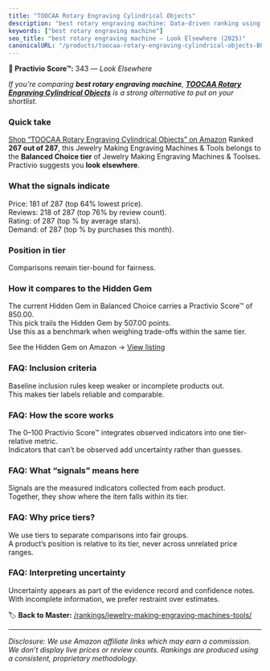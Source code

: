 ```yaml
---
title: "TOOCAA Rotary Engraving Cylindrical Objects"
description: "best rotary engraving machine: Data-driven ranking using the Practivio Score™. Positioned by quality, value, demand, findability, momentum."
keywords: ["best rotary engraving machine"]
seo_title: "best rotary engraving machine — Look Elsewhere (2025)"
canonicalURL: "/products/toocaa-rotary-engraving-cylindrical-objects-B0F4K9RJ15/"
---
```


**🚫 Practivio Score™:** 343 — _Look Elsewhere_


*If you're comparing **best rotary engraving machine**, **[TOOCAA Rotary Engraving Cylindrical Objects](https://www.amazon.com/dp/B0F4K9RJ15?tag=practivio-20)** is a strong alternative to put on your shortlist.*
### Quick take
[Shop “TOOCAA Rotary Engraving Cylindrical Objects” on Amazon](https://www.amazon.com/dp/B0F4K9RJ15?tag=practivio-20)
Ranked **267 out of 287**, this Jewelry Making Engraving Machines & Tools belongs to the **Balanced Choice tier** of Jewelry Making Engraving Machines & Toolses.  
Practivio suggests you **look elsewhere**.

### What the signals indicate
Price: 181 of 287 (top 64% lowest price).  
Reviews: 218 of 287 (top 76% by review count).  
Rating:  of 287 (top % by average stars).  
Demand:  of 287 (top % by purchases this month).

### Position in tier
Comparisons remain tier-bound for fairness.

### How it compares to the Hidden Gem
The current Hidden Gem in Balanced Choice carries a Practivio Score™ of 850.00.  
This pick trails the Hidden Gem by 507.00 points.  
Use this as a benchmark when weighing trade-offs within the same tier.  

See the Hidden Gem on Amazon → [View listing](https://www.amazon.com/dp/B01M1SJNVU?tag=practivio-20)

### FAQ: Inclusion criteria
Baseline inclusion rules keep weaker or incomplete products out.  
This makes tier labels reliable and comparable.

### FAQ: How the score works
The 0–100 Practivio Score™ integrates observed indicators into one tier-relative metric.  
Indicators that can’t be observed add uncertainty rather than guesses.

### FAQ: What “signals” means here
Signals are the measured indicators collected from each product.  
Together, they show where the item falls within its tier.

### FAQ: Why price tiers?
We use tiers to separate comparisons into fair groups.  
A product’s position is relative to its tier, never across unrelated price ranges.

### FAQ: Interpreting uncertainty
Uncertainty appears as part of the evidence record and confidence notes.  
With incomplete information, we prefer restraint over estimates.


🏷️ **Back to Master:** [/rankings/jewelry-making-engraving-machines-tools/](/rankings/jewelry-making-engraving-machines-tools/)

---
_Disclosure: We use Amazon affiliate links which may earn a commission. We don’t display live prices or review counts. Rankings are produced using a consistent, proprietary methodology._
